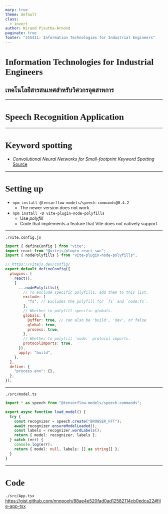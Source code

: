 ```yaml
---
marp: true
theme: default
class:
  - invert
author: Nirand Pisutha-Arnond
paginate: true
footer: "255411: Information Technologies for Industrial Engineers"
---
```


<style>
@import url('https://fonts.googleapis.com/css2?family=Prompt:ital,wght@0,100;0,300;0,400;0,700;1,100;1,300;1,400;1,700&display=swap');

    :root {
    font-family: Prompt;
    --hl-color: #D57E7E;
}
h1 {
  font-family: Prompt
}
</style>

# Information Technologies for Industrial Engineers

## เทคโนโลยีสารสนเทศสำหรับวิศวกรอุตสาหการ

---

# Speech Recognition Application

---

# Keyword spotting

- _Convolutional Neural Networks for Small-footprint Keyword Spotting_ [Source](https://static.googleusercontent.com/media/research.google.com/en//pubs/archive/43969.pdf)

---

# Setting up

- `npm install @tensorflow-models/speech-commands@0.4.2`
  - The newer version does not work.
- `npm install -D vite-plugin-node-polyfills`
  - Use _polyfill_
  - Code that implements a feature that Vite does not natively support.

---

`./vite.config.js`

```js
import { defineConfig } from "vite";
import react from "@vitejs/plugin-react-swc";
import { nodePolyfills } from "vite-plugin-node-polyfills";

// https://vitejs.dev/config/
export default defineConfig({
  plugins: [
    react(),
    {
      ...nodePolyfills({
        // To exclude specific polyfills, add them to this list.
        exclude: [
          "fs", // Excludes the polyfill for `fs` and `node:fs`.
        ],
        // Whether to polyfill specific globals.
        globals: {
          Buffer: true, // can also be 'build', 'dev', or false
          global: true,
          process: true,
        },
        // Whether to polyfill `node:` protocol imports.
        protocolImports: true,
      }),
      apply: "build",
    },
  ],
  define: {
    "process.env": {},
  },
});
```

---

`./src/model.ts`

```ts
import * as speech from "@tensorflow-models/speech-commands";

export async function load_model() {
  try {
    const recognizer = speech.create("BROWSER_FFT");
    await recognizer.ensureModelLoaded();
    const labels = recognizer.wordLabels();
    return { model: recognizer, labels };
  } catch (err) {
    console.log(err);
    return { model: null, labels: [] as string[] };
  }
}
```

---

# Code

`./src/App.tsx`
https://gist.github.com/nnnpooh/88ae4e520fad0ad12582114cb0edca22#file-app-tsx
